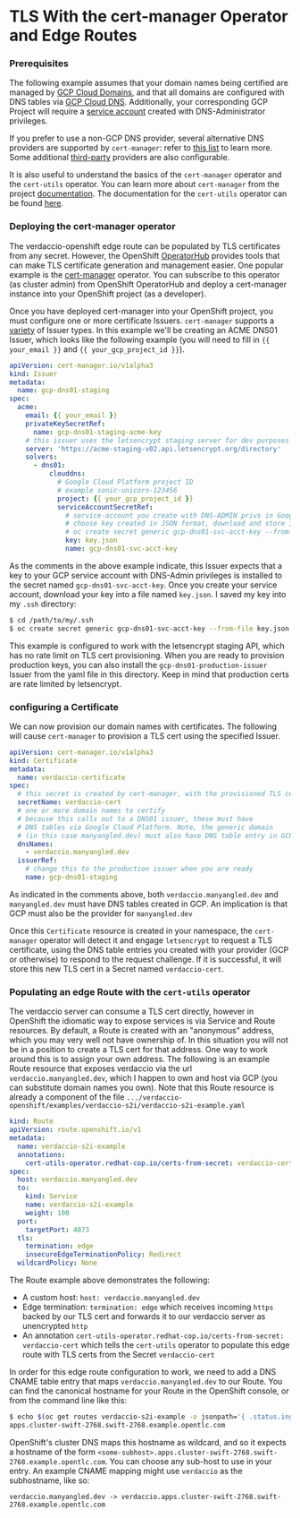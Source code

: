 # TLS With the cert-manager Operator and Edge Routes

### Prerequisites

The following example assumes that your domain names being certified are managed by
[GCP Cloud Domains](https://cloud.google.com/dns/docs/tutorials/create-domain-tutorial),
and that all domains are configured with DNS tables via
[GCP Cloud DNS](https://cloud.google.com/dns/).
Additionally, your corresponding GCP Project will require a
[service account](https://cloud.google.com/iam/docs/service-accounts)
created with DNS-Administrator privileges.

If you prefer to use a non-GCP DNS provider,
several alternative DNS providers are supported by `cert-manager`: refer to
[this list](https://cert-manager.io/docs/configuration/acme/dns01/#supported-dns01-providers)
to learn more.
Some additional
[third-party](https://cert-manager.io/docs/configuration/acme/dns01/#webhook)
providers are also configurable.

It is also useful to understand the basics of the `cert-manager` operator and the `cert-utils` operator.
You can learn more about `cert-manager` from the project
[documentation](https://cert-manager.io/docs/).
The documentation for the `cert-utils` operator can be found
[here](https://github.com/redhat-cop/cert-utils-operator#cert-utils-operator).

### Deploying the cert-manager operator

The verdaccio-openshift edge route can be populated by TLS certificates from any secret.
However, the OpenShift
[OperatorHub](https://docs.openshift.com/container-platform/4.5/operators/understanding/olm-understanding-operatorhub.html)
provides tools that can make TLS certificate generation and
management easier.
One popular example is the
[cert-manager](https://cert-manager.io/docs/)
operator.
You can subscribe to this operator (as cluster admin) from OpenShift OperatorHub and
deploy a cert-manager instance into your OpenShift project (as a developer).

Once you have deployed cert-manager into your OpenShift project,
you must configure one or more certificate Issuers.
`cert-manager` supports a
[variety](https://cert-manager.io/docs/configuration/#supported-issuer-types)
of Issuer types.
In this example we'll be creating an ACME DNS01 Issuer, which looks like the following example
(you will need to fill in `{{ your_email }}` and `{{ your_gcp_project_id }}`).

```yaml
apiVersion: cert-manager.io/v1alpha3
kind: Issuer
metadata:
  name: gcp-dns01-staging
spec:
  acme:
    email: {{ your_email }}
    privateKeySecretRef:
      name: gcp-dns01-staging-acme-key
    # this issuer uses the letsencrypt staging server for dev purposes
    server: 'https://acme-staging-v02.api.letsencrypt.org/directory'
    solvers:
      - dns01:
          clouddns:
            # Google Cloud Platform project ID
            # example sonic-unicorn-123456
            project: {{ your_gcp_project_id }}
            serviceAccountSecretRef:
              # service-account you create with DNS-ADMIN privs in Google Cloud Platform
              # choose key created in JSON format, download and store in secret:
              # oc create secret generic gcp-dns01-svc-acct-key --from-file key.json
              key: key.json
              name: gcp-dns01-svc-acct-key
```

As the comments in the above example indicate, this Issuer expects that a key to
your GCP service account with DNS-Admin privileges is installed to the secret named
`gcp-dns01-svc-acct-key`.
Once you create your service account, download your key into a file named `key.json`.
I saved my key into my `.ssh` directory:

```sh
$ cd /path/to/my/.ssh
$ oc create secret generic gcp-dns01-svc-acct-key --from-file key.json
```

This example is configured to work with the letsencrypt staging API,
which has no rate limit on TLS cert provisioning.
When you are ready to provision production keys, you can also install the
`gcp-dns01-production-issuer` Issuer from the yaml file in this directory.
Keep in mind that production certs are rate limited by letsencrypt.

### configuring a Certificate

We can now provision our domain names with certificates.
The following will cause `cert-manager` to provision a TLS cert
using the specified Issuer.

```yaml
apiVersion: cert-manager.io/v1alpha3
kind: Certificate
metadata:
  name: verdaccio-certificate
spec:
  # this secret is created by cert-manager, with the provisioned TLS certs
  secretName: verdaccio-cert
  # one or more domain names to certify
  # because this calls out to a DNS01 issuer, these must have
  # DNS tables via Google Cloud Platform. Note, the generic domain
  # (in this case manyangled.dev) must also have DNS table entry in GCP
  dnsNames:
    - verdaccio.manyangled.dev
  issuerRef:
    # change this to the production issuer when you are ready
    name: gcp-dns01-staging
```

As indicated in the comments above, both `verdaccio.manyangled.dev` and `manyangled.dev`
must have DNS tables created in GCP.
An implication is that GCP must also be the provider for `manyangled.dev`

Once this `Certificate` resource is created in your namespace,
the `cert-manager` operator will detect it and engage `letsencrypt` to request a TLS certificate,
using the DNS table entries you created with your provider (GCP or otherwise)
to respond to the request challenge.
If it is successful, it will store this new TLS cert in a Secret named `verdaccio-cert`.

### Populating an edge Route with the `cert-utils` operator

The verdaccio server can consume a TLS cert directly,
however in OpenShift the idiomatic way to expose services is via Service and Route resources.
By default, a Route is created with an "anonymous" address, which you may very well not
have ownership of.
In this situation you will not be in a position to create a TLS cert for that address.
One way to work around this is to assign your own address.
The following is an example Route resource that exposes verdaccio via the url
`verdaccio.manyangled.dev`, which I happen to own and host via GCP
(you can substitute domain names you own).
Note that this Route resource is already a component of the file
`.../verdaccio-openshift/examples/verdaccio-s2i/verdaccio-s2i-example.yaml`

```yaml
kind: Route
apiVersion: route.openshift.io/v1
metadata:
  name: verdaccio-s2i-example
  annotations:
    cert-utils-operator.redhat-cop.io/certs-from-secret: verdaccio-cert
spec:
  host: verdaccio.manyangled.dev
  to:
    kind: Service
    name: verdaccio-s2i-example
    weight: 100
  port:
    targetPort: 4873
  tls:
    termination: edge
    insecureEdgeTerminationPolicy: Redirect
  wildcardPolicy: None
```

The Route example above demonstrates the following:

- A custom host: `host: verdaccio.manyangled.dev`
- Edge termination: `termination: edge` which receives incoming `https` backed by our TLS cert and forwards it to our verdaccio server as unencrypted `http`
- An annotation `cert-utils-operator.redhat-cop.io/certs-from-secret: verdaccio-cert` which tells the `cert-utils` operator to populate this edge route with TLS certs from the Secret `verdaccio-cert`

In order for this edge route configuration to work,
we need to add a DNS CNAME table entry that maps `verdaccio.manyangled.dev` to our Route.
You can find the canonical hostname for your Route in the OpenShift console,
or from the command line like this:

```sh
$ echo $(oc get routes verdaccio-s2i-example -o jsonpath='{ .status.ingress[0].routerCanonicalHostname }')
apps.cluster-swift-2768.swift-2768.example.opentlc.com
```

OpenShift's cluster DNS maps this hostname as wildcard, and so it expects a hostname of the form
`<some-subhost>.apps.cluster-swift-2768.swift-2768.example.opentlc.com`.
You can choose any sub-host to use in your entry.
An example CNAME mapping might use `verdaccio` as the subhostname, like so:

`verdaccio.manyangled.dev -> verdaccio.apps.cluster-swift-2768.swift-2768.example.opentlc.com`

